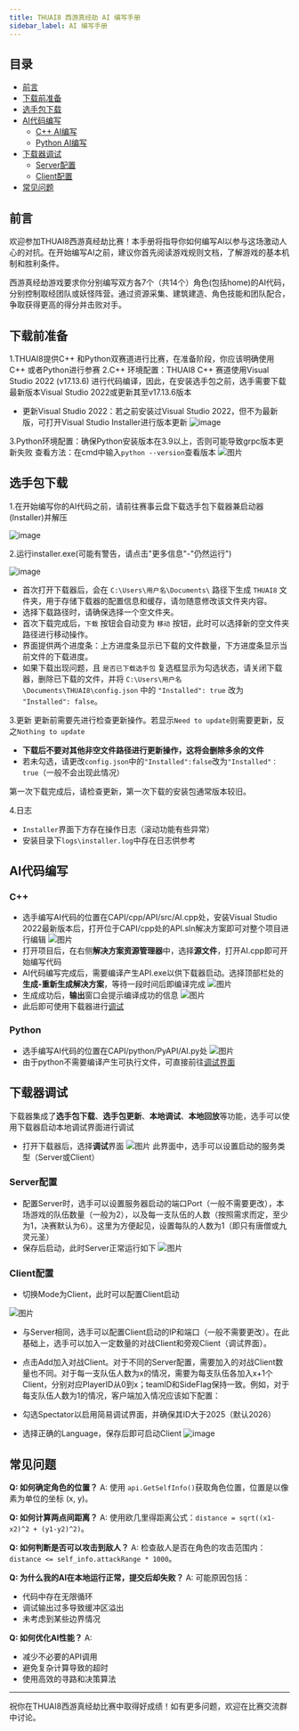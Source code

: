 ```yaml
---
title: THUAI8 西游真经劫 AI 编写手册
sidebar_label: AI 编写手册
---
```


## 目录

- [前言](#前言)
- [下载前准备](#下载前准备)
- [选手包下载](#选手包下载)
- [AI代码编写](#AI代码编写)
  - [C++ AI编写](#C++)
  - [Python AI编写](#Python)
- [下载器调试](#下载器调试)
  - [Server配置](#Server配置)
  - [Client配置](#Client配置)
- [常见问题](#常见问题)

## 前言

欢迎参加THUAI8西游真经劫比赛！本手册将指导你如何编写AI以参与这场激动人心的对抗。在开始编写AI之前，建议你首先阅读游戏规则文档，了解游戏的基本机制和胜利条件。

西游真经劫游戏要求你分别编写双方各7个（共14个）角色(包括home)的AI代码，分别控制取经团队或妖怪阵营。通过资源采集、建筑建造、角色技能和团队配合，争取获得更高的得分并击败对手。

## 下载前准备
1.THUAI8提供C++ 和Python双赛道进行比赛，在准备阶段，你应该明确使用C++ 或者Python进行参赛
2.C++ 环境配置：THUAI8 C++ 赛道使用Visual Studio 2022 (v17.13.6) 进行代码编译，因此，在安装选手包之前，选手需要下载最新版本Visual Studio 2022或更新其至v17.13.6版本
- 更新Visual Studio 2022：若之前安装过Visual Studio 2022，但不为最新版，可打开Visual Studio Installer进行版本更新
![image](../../assets/THUAI8/intro/vs.png)

3.Python环境配置：确保Python安装版本在3.9以上，否则可能导致grpc版本更新失败
查看方法：在cmd中输入```python --version```查看版本
![图片](../../assets/THUAI8/intro/py.png)

## 选手包下载

1.在开始编写你的AI代码之前，请前往赛事云盘下载选手包下载器兼启动器(Installer)并解压

![image](../../assets/THUAI8/intro/package.png)


2.运行installer.exe(可能有警告，请点击"更多信息"-"仍然运行")

![image](../../assets/THUAI8/intro/installer.png)


- 首次打开下载器后，会在 `C:\Users\用户名\Documents\` 路径下生成 `THUAI8` 文件夹，用于存储下载器的配置信息和缓存，请勿随意修改该文件夹内容。
- 选择下载路径时，请确保选择一个空文件夹。
- 首次下载完成后，`下载` 按钮会自动变为 `移动` 按钮，此时可以选择新的空文件夹路径进行移动操作。
- 界面提供两个进度条：上方进度条显示已下载的文件数量，下方进度条显示当前文件的下载进度。
- 如果下载出现问题，且 `是否已下载选手包` 复选框显示为勾选状态，请关闭下载器，删除已下载的文件，并将 `C:\Users\用户名\Documents\THUAI8\config.json` 中的 `"Installed": true` 改为 `"Installed": false`。
 
3.更新
  更新前需要先进行检查更新操作。若显示`Need to update`则需要更新，反之`Nothing to update`
- **下载后不要对其他非空文件路径进行更新操作，这将会删除多余的文件**
- 若未勾选，请更改`config.json`中的`"Installed":false`改为`"Installed"：true`（一般不会出现此情况）

第一次下载完成后，请检查更新，第一次下载的安装包通常版本较旧。

4.日志
- `Installer`界面下方存在操作日志（滚动功能有些异常）
- 安装目录下`logs\installer.log`中存在日志供参考

## AI代码编写
### C++
- 选手编写AI代码的位置在CAPI/cpp/API/src/AI.cpp处，安装Visual Studio 2022最新版本后，打开位于CAPI/cpp处的API.sln解决方案即可对整个项目进行编辑
![图片](../../assets/THUAI8/intro/api.png)
- 打开项目后，在右侧**解决方案资源管理器**中，选择**源文件**，打开AI.cpp即可开始编写代码
- AI代码编写完成后，需要编译产生API.exe以供下载器启动。选择顶部栏处的**生成-重新生成解决方案**，等待一段时间后即编译完成
![图片](../../assets/THUAI8/intro/Cppbuild.png)
- 生成成功后，**输出**窗口会提示编译成功的信息
![图片](../../assets/THUAI8/intro/Success.png)
- 此后即可使用下载器进行[调试](#下载器调试)

### Python
- 选手编写AI代码的位置在CAPI/python/PyAPI/AI.py处
![图片](../../assets/THUAI8/intro/apipy.png)
- 由于python不需要编译产生可执行文件，可直接前往[调试界面](#下载器调试)

## 下载器调试

下载器集成了**选手包下载**、**选手包更新**、**本地调试**、**本地回放**等功能，选手可以使用下载器启动本地调试界面进行调试

- 打开下载器后，选择**调试**界面
![图片](../../assets/THUAI8/intro/Debug.png)
此界面中，选手可以设置启动的服务类型（Server或Client）
### Server配置
- 配置Server时，选手可以设置服务器启动的端口Port（一般不需要更改），本场游戏的队伍数量（一般为2），以及每一支队伍的人数（按照需求而定，至少为1，决赛默认为6）。这里为方便起见，设置每队的人数为1（即只有唐僧或九灵元圣）
- 保存后启动，此时Server正常运行如下
![图片](../../assets/THUAI8/intro/Server.png)

### Client配置
- 切换Mode为Client，此时可以配置Client启动

![图片](../../assets/THUAI8/intro/image.png)

- 与Server相同，选手可以配置Client启动的IP和端口（一般不需要更改）。在此基础上，选手可以加入一定数量的对战Client和旁观Client（调试界面）。
- 点击Add加入对战Client。对于不同的Server配置，需要加入的对战Client数量也不同。对于每一支队伍人数为x的情况，需要为每支队伍各加入x+1个Client，分别对应PlayerID从0到x；teamID和SideFlag保持一致。例如，对于每支队伍人数为1的情况，客户端加入情况应该如下配置：

- 勾选Spectator以启用简易调试界面，并确保其ID大于2025（默认2026）
- 选择正确的Language，保存后即可启动Client
![image](../../assets/THUAI8/intro/Avalonia.png)

## 常见问题

**Q: 如何确定角色的位置？**
A: 使用 `api.GetSelfInfo()`获取角色位置，位置是以像素为单位的坐标 (x, y)。

**Q: 如何计算两点间距离？**
A: 使用欧几里得距离公式：`distance = sqrt((x1-x2)^2 + (y1-y2)^2)`。

**Q: 如何判断是否可以攻击到敌人？**
A: 检查敌人是否在角色的攻击范围内：`distance <= self_info.attackRange * 1000`。

**Q: 为什么我的AI在本地运行正常，提交后却失败？**
A: 可能原因包括：

- 代码中存在无限循环
- 调试输出过多导致缓冲区溢出
- 未考虑到某些边界情况

**Q: 如何优化AI性能？**
A:

- 减少不必要的API调用
- 避免复杂计算导致的超时
- 使用高效的寻路和决策算法

---

祝你在THUAI8西游真经劫比赛中取得好成绩！如有更多问题，欢迎在比赛交流群中讨论。

```

